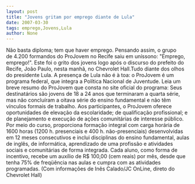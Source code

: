 ```yaml
---
layout: post
title: "Jovens gritam por emprego diante de Lula"
date: 2007-03-30
tags: emprego,Jovens,Lula
author: None
---
```

Não basta diploma; tem que haver emprego. Pensando assim, o grupo de&nbsp;4.200 formandos do ProJovem no Recife saiu em uníssono: \"Emprego, emprego!\". Este foi o grito dos jovens logo após o discurso do prefeito do Recife, João Paulo, nesta manhã, no Chevrolet Hall.Tudo diante dos olhos do presidente Lula. A presença de Lula não é à toa:&nbsp;o ProJovem é um programa federal, que integra a Política Nacional de Juventude.
Leia um breve resumo do ProJovem que consta no site oficial do programa: Seus destinatários são jovens de 18 a 24 anos que terminaram a quarta série, mas não concluíram a oitava série do ensino fundamental e não têm vínculos formais de trabalho. Aos participantes, o ProJovem oferece oportunidades de elevação da escolaridade; de qualificação profissional; e de planejamento e execução de ações comunitárias de interesse público. Por meio do curso, proporciona formação integral com carga horária de 1600 horas (1200 h. presenciais e 400 h. não-presenciais) desenvolvidas em 12 meses consecutivos e inclui disciplinas do ensino fundamental, aulas de inglês, de informática, aprendizado de uma profissão e atividades sociais e comunitárias de forma integrada. Cada aluno, como forma de incentivo, recebe um auxílio de R$ 100,00 (cem reais) por mês, desde que tenha 75% de freqüência nas aulas e cumpra com as atividades programadas.
(Com informações de Inês Calado/JC OnLine, direto do Chevrolet Hall) 